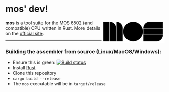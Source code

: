 # mos' dev!

<img src="https://raw.githubusercontent.com/RoyJacobs/mosdev/master/docs/src/.vuepress/public/mos.png" align="right" alt="MOS logo" width="200">

**mos** is a tool suite for the MOS 6502 (and compatible) CPU written in Rust. More details on the [official site](https://mos.datatra.sh).

***

### Building the assembler from source (Linux/MacOS/Windows):

* Ensure this is green: [![Build status](https://github.com/RoyJacobs/mosdev/workflows/CI/badge.svg)](https://github.com/RoyJacobs/mosdev/actions)
* Install [Rust](https://rustup.rs/)
* Clone this repository
* `cargo build --release`
* The `mos` executable will be in `target/release`
